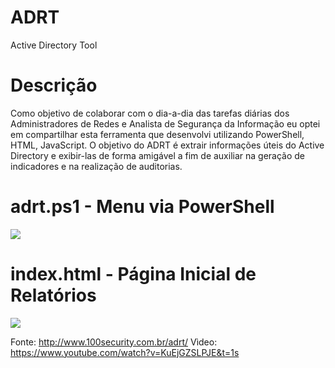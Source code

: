# ADRT

Active Directory Tool

# Descrição
Como objetivo de colaborar com o dia-a-dia das tarefas diárias dos Administradores de Redes e Analista de Segurança da Informação eu optei em compartilhar esta ferramenta que desenvolvi utilizando PowerShell, HTML, JavaScript. O objetivo do ADRT é extrair informações úteis do Active Directory e exibir-las de forma amigável a fim de auxiliar na geração de indicadores e na realização de auditorias.

# adrt.ps1 - Menu via PowerShell
![](http://www.100security.com.br/wp-content/uploads/2018/07/adrt-02.jpg)

# index.html - Página Inicial de Relatórios
![](http://www.100security.com.br/wp-content/uploads/2018/07/adrt08.jpg)

Fonte: http://www.100security.com.br/adrt/
Vìdeo: https://www.youtube.com/watch?v=KuEjGZSLPJE&t=1s
